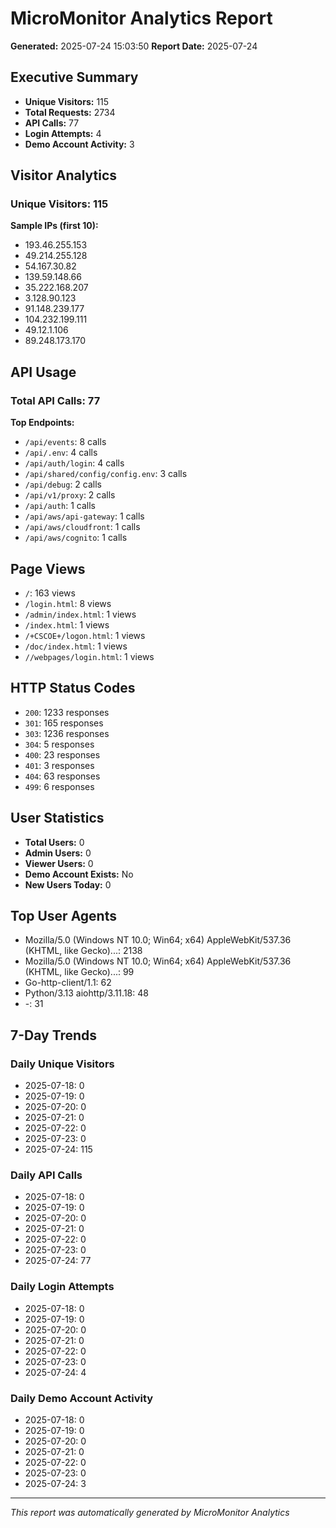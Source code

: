 # MicroMonitor Analytics Report

**Generated:** 2025-07-24 15:03:50
**Report Date:** 2025-07-24

## Executive Summary
- **Unique Visitors:** 115
- **Total Requests:** 2734
- **API Calls:** 77
- **Login Attempts:** 4
- **Demo Account Activity:** 3

## Visitor Analytics
### Unique Visitors: 115

**Sample IPs (first 10):**
- 193.46.255.153
- 49.214.255.128
- 54.167.30.82
- 139.59.148.66
- 35.222.168.207
- 3.128.90.123
- 91.148.239.177
- 104.232.199.111
- 49.12.1.106
- 89.248.173.170

## API Usage
### Total API Calls: 77

**Top Endpoints:**
- `/api/events`: 8 calls
- `/api/.env`: 4 calls
- `/api/auth/login`: 4 calls
- `/api/shared/config/config.env`: 3 calls
- `/api/debug`: 2 calls
- `/api/v1/proxy`: 2 calls
- `/api/auth`: 1 calls
- `/api/aws/api-gateway`: 1 calls
- `/api/aws/cloudfront`: 1 calls
- `/api/aws/cognito`: 1 calls

## Page Views
- `/`: 163 views
- `/login.html`: 8 views
- `/admin/index.html`: 1 views
- `/index.html`: 1 views
- `/+CSCOE+/logon.html`: 1 views
- `/doc/index.html`: 1 views
- `//webpages/login.html`: 1 views

## HTTP Status Codes
- `200`: 1233 responses
- `301`: 165 responses
- `303`: 1236 responses
- `304`: 5 responses
- `400`: 23 responses
- `401`: 3 responses
- `404`: 63 responses
- `499`: 6 responses

## User Statistics
- **Total Users:** 0
- **Admin Users:** 0
- **Viewer Users:** 0
- **Demo Account Exists:** No
- **New Users Today:** 0

## Top User Agents
- Mozilla/5.0 (Windows NT 10.0; Win64; x64) AppleWebKit/537.36 (KHTML, like Gecko)...: 2138
- Mozilla/5.0 (Windows NT 10.0; Win64; x64) AppleWebKit/537.36 (KHTML, like Gecko)...: 99
- Go-http-client/1.1: 62
- Python/3.13 aiohttp/3.11.18: 48
- -: 31

## 7-Day Trends

### Daily Unique Visitors
- 2025-07-18: 0
- 2025-07-19: 0
- 2025-07-20: 0
- 2025-07-21: 0
- 2025-07-22: 0
- 2025-07-23: 0
- 2025-07-24: 115

### Daily API Calls
- 2025-07-18: 0
- 2025-07-19: 0
- 2025-07-20: 0
- 2025-07-21: 0
- 2025-07-22: 0
- 2025-07-23: 0
- 2025-07-24: 77

### Daily Login Attempts
- 2025-07-18: 0
- 2025-07-19: 0
- 2025-07-20: 0
- 2025-07-21: 0
- 2025-07-22: 0
- 2025-07-23: 0
- 2025-07-24: 4

### Daily Demo Account Activity
- 2025-07-18: 0
- 2025-07-19: 0
- 2025-07-20: 0
- 2025-07-21: 0
- 2025-07-22: 0
- 2025-07-23: 0
- 2025-07-24: 3


---
*This report was automatically generated by MicroMonitor Analytics*